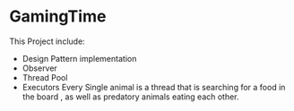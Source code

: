# GamingTime
This Project include:
- Design Pattern implementation
- Observer
- Thread Pool
- Executors
Every Single animal is a thread that is searching for a food in the board , as well as predatory animals eating each other.


